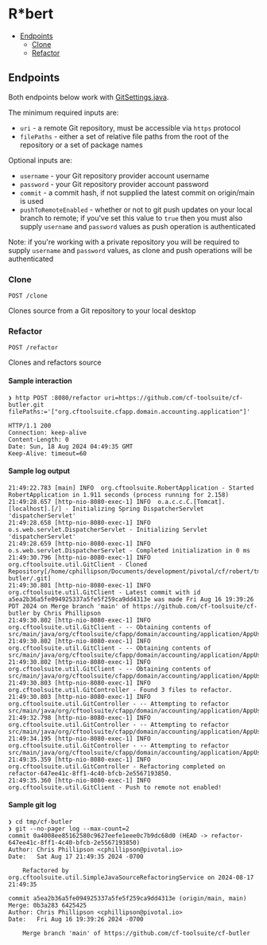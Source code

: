 # R*bert

* [Endpoints](#endpoints)
  * [Clone](#clone)
  * [Refactor](#refactor)

## Endpoints

Both endpoints below work with [GitSettings.java](../src/main/java/org/cftoolsuite/util/GitSettings.java).

The minimum required inputs are:

* `uri` - a remote Git repository, must be accessible via `https` protocol
* `filePaths` - either a set of relative file paths from the root of the repository or a set of package names

Optional inputs are:

* `username` - your Git repository provider account username
* `password` - your Git repository provider account password
* `commit` - a commit hash, if not supplied the latest commit on origin/main is used
* `pushToRemoteEnabled` - whether or not to git push updates on your local branch to remote; if you've set this value to `true` then you must also supply `username` and `password` values as push operation is authenticated

Note: if you're working with a private repository you will be required to supply `username` and `password` values, as clone and push operations will be authenticated

### Clone

```
POST /clone
```

Clones source from a Git repository to your local desktop

### Refactor

```
POST /refactor
```

Clones and refactors source

#### Sample interaction

```
❯ http POST :8080/refactor uri=https://github.com/cf-toolsuite/cf-butler.git filePaths:='["org.cftoolsuite.cfapp.domain.accounting.application"]'

HTTP/1.1 200
Connection: keep-alive
Content-Length: 0
Date: Sun, 18 Aug 2024 04:49:35 GMT
Keep-Alive: timeout=60
```

#### Sample log output

```
21:49:22.783 [main] INFO  org.cftoolsuite.RobertApplication - Started RobertApplication in 1.911 seconds (process running for 2.158)
21:49:28.657 [http-nio-8080-exec-1] INFO  o.a.c.c.C.[Tomcat].[localhost].[/] - Initializing Spring DispatcherServlet 'dispatcherServlet'
21:49:28.658 [http-nio-8080-exec-1] INFO  o.s.web.servlet.DispatcherServlet - Initializing Servlet 'dispatcherServlet'
21:49:28.659 [http-nio-8080-exec-1] INFO  o.s.web.servlet.DispatcherServlet - Completed initialization in 0 ms
21:49:30.796 [http-nio-8080-exec-1] INFO  org.cftoolsuite.util.GitClient - Cloned Repository[/home/cphillipson/Documents/development/pivotal/cf/robert/tmp/cf-butler/.git]
21:49:30.801 [http-nio-8080-exec-1] INFO  org.cftoolsuite.util.GitClient - Latest commit with id a5ea2b36a5fe094925337a5fe5f259ca9dd4313e was made Fri Aug 16 19:39:26 PDT 2024 on Merge branch 'main' of https://github.com/cf-toolsuite/cf-butler by Chris Phillipson
21:49:30.802 [http-nio-8080-exec-1] INFO  org.cftoolsuite.util.GitClient - -- Obtaining contents of src/main/java/org/cftoolsuite/cfapp/domain/accounting/application/AppUsageMonthly.java
21:49:30.802 [http-nio-8080-exec-1] INFO  org.cftoolsuite.util.GitClient - -- Obtaining contents of src/main/java/org/cftoolsuite/cfapp/domain/accounting/application/AppUsageReport.java
21:49:30.802 [http-nio-8080-exec-1] INFO  org.cftoolsuite.util.GitClient - -- Obtaining contents of src/main/java/org/cftoolsuite/cfapp/domain/accounting/application/AppUsageYearly.java
21:49:30.803 [http-nio-8080-exec-1] INFO  org.cftoolsuite.util.GitController - Found 3 files to refactor.
21:49:30.803 [http-nio-8080-exec-1] INFO  org.cftoolsuite.util.GitController - -- Attempting to refactor src/main/java/org/cftoolsuite/cfapp/domain/accounting/application/AppUsageMonthly.java
21:49:32.798 [http-nio-8080-exec-1] INFO  org.cftoolsuite.util.GitController - -- Attempting to refactor src/main/java/org/cftoolsuite/cfapp/domain/accounting/application/AppUsageYearly.java
21:49:34.195 [http-nio-8080-exec-1] INFO  org.cftoolsuite.util.GitController - -- Attempting to refactor src/main/java/org/cftoolsuite/cfapp/domain/accounting/application/AppUsageReport.java
21:49:35.359 [http-nio-8080-exec-1] INFO  org.cftoolsuite.util.GitController - Refactoring completed on refactor-647ee41c-8ff1-4c40-bfcb-2e5567193850.
21:49:35.360 [http-nio-8080-exec-1] INFO  org.cftoolsuite.util.GitClient - Push to remote not enabled!
```

#### Sample git log

```
❯ cd tmp/cf-butler
❯ git --no-pager log --max-count=2
commit 0a4008ee85162580c9627eefe1eee0c7b9dc68d0 (HEAD -> refactor-647ee41c-8ff1-4c40-bfcb-2e5567193850)
Author: Chris Phillipson <cphillipson@pivotal.io>
Date:   Sat Aug 17 21:49:35 2024 -0700

    Refactored by org.cftoolsuite.util.SimpleJavaSourceRefactoringService on 2024-08-17 21:49:35

commit a5ea2b36a5fe094925337a5fe5f259ca9dd4313e (origin/main, main)
Merge: 0b3a283 6425425
Author: Chris Phillipson <cphillipson@pivotal.io>
Date:   Fri Aug 16 19:39:26 2024 -0700

    Merge branch 'main' of https://github.com/cf-toolsuite/cf-butler
```
